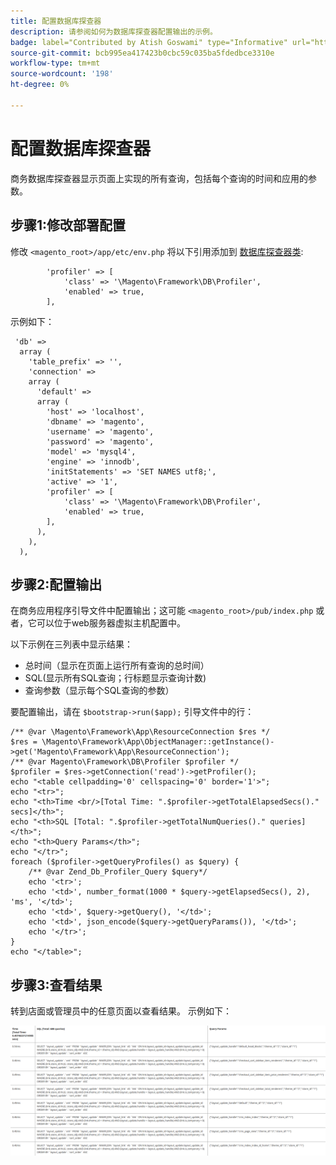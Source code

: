 ```yaml
---
title: 配置数据库探查器
description: 请参阅如何为数据库探查器配置输出的示例。
badge: label="Contributed by Atish Goswami" type="Informative" url="https://github.com/atishgoswami" tooltip="Atish Goswami"
source-git-commit: bcb995ea417423b0cbc59c035ba5fdedbce3310e
workflow-type: tm+mt
source-wordcount: '198'
ht-degree: 0%

---
```



# 配置数据库探查器

商务数据库探查器显示页面上实现的所有查询，包括每个查询的时间和应用的参数。

## 步骤1:修改部署配置

修改 `<magento_root>/app/etc/env.php` 将以下引用添加到 [数据库探查器类](https://github.com/magento/magento2/tree/2.4/lib/internal/Magento/Framework/DB/Profiler.php):

```php?start_inline=1
        'profiler' => [
            'class' => '\Magento\Framework\DB\Profiler',
            'enabled' => true,
        ],
```

示例如下：

```php?start_inline=1
 'db' =>
  array (
    'table_prefix' => '',
    'connection' =>
    array (
      'default' =>
      array (
        'host' => 'localhost',
        'dbname' => 'magento',
        'username' => 'magento',
        'password' => 'magento',
        'model' => 'mysql4',
        'engine' => 'innodb',
        'initStatements' => 'SET NAMES utf8;',
        'active' => '1',
        'profiler' => [
            'class' => '\Magento\Framework\DB\Profiler',
            'enabled' => true,
        ],
      ),
    ),
  ),
```

## 步骤2:配置输出

在商务应用程序引导文件中配置输出；这可能 `<magento_root>/pub/index.php` 或者，它可以位于web服务器虚拟主机配置中。

以下示例在三列表中显示结果：

- 总时间（显示在页面上运行所有查询的总时间）
- SQL(显示所有SQL查询；行标题显示查询计数)
- 查询参数（显示每个SQL查询的参数）

要配置输出，请在 `$bootstrap->run($app);` 引导文件中的行：

```php?start_inline=1
/** @var \Magento\Framework\App\ResourceConnection $res */
$res = \Magento\Framework\App\ObjectManager::getInstance()->get('Magento\Framework\App\ResourceConnection');
/** @var Magento\Framework\DB\Profiler $profiler */
$profiler = $res->getConnection('read')->getProfiler();
echo "<table cellpadding='0' cellspacing='0' border='1'>";
echo "<tr>";
echo "<th>Time <br/>[Total Time: ".$profiler->getTotalElapsedSecs()." secs]</th>";
echo "<th>SQL [Total: ".$profiler->getTotalNumQueries()." queries]</th>";
echo "<th>Query Params</th>";
echo "</tr>";
foreach ($profiler->getQueryProfiles() as $query) {
    /** @var Zend_Db_Profiler_Query $query*/
    echo '<tr>';
    echo '<td>', number_format(1000 * $query->getElapsedSecs(), 2), 'ms', '</td>';
    echo '<td>', $query->getQuery(), '</td>';
    echo '<td>', json_encode($query->getQueryParams()), '</td>';
    echo '</tr>';
}
echo "</table>";
```

## 步骤3:查看结果

转到店面或管理员中的任意页面以查看结果。 示例如下：

![数据库探查器结果示例](../../assets/configuration/db-profiler-results.png)
